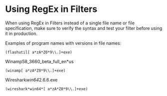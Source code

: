 [title]: # (Using RegEx)
[tags]: # (overview)
[priority]: # (3)
# Using RegEx in Filters

When using RegEx in Filters instead of a single file name or file specification, make sure to verify the syntax and test your filter before using it in production.

Examples of program names with versions in file names:

```RegEx
(flashutil[ a*zA*Z0*9\\.]+exe)
```

Winamp58_3660_beta_full_en*us

```RegEx
(winamp[ a*zA*Z0*9\\.]+exe)
```

Wireshark*win64*2.6.6.exe

```RegEx
(wireshark*win64*[ a*zA*Z0*9\\.]+exe)
```

